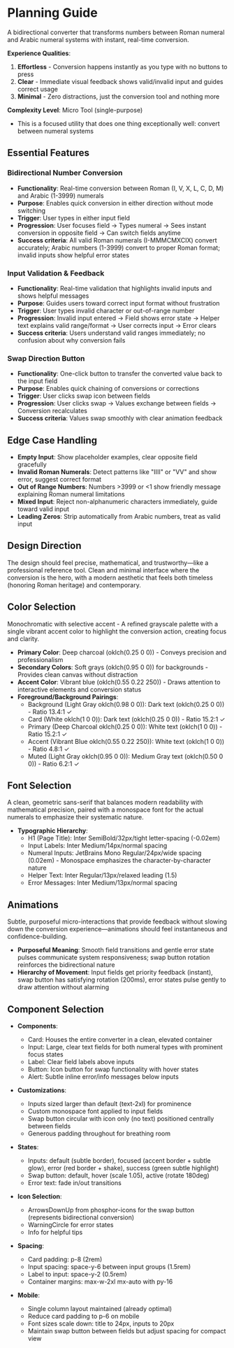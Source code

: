 # Planning Guide

A bidirectional converter that transforms numbers between Roman numeral and Arabic numeral systems with instant, real-time conversion.

**Experience Qualities**:
1. **Effortless** - Conversion happens instantly as you type with no buttons to press
2. **Clear** - Immediate visual feedback shows valid/invalid input and guides correct usage
3. **Minimal** - Zero distractions, just the conversion tool and nothing more

**Complexity Level**: Micro Tool (single-purpose)
  - This is a focused utility that does one thing exceptionally well: convert between numeral systems

## Essential Features

### Bidirectional Number Conversion
- **Functionality**: Real-time conversion between Roman (I, V, X, L, C, D, M) and Arabic (1-3999) numerals
- **Purpose**: Enables quick conversion in either direction without mode switching
- **Trigger**: User types in either input field
- **Progression**: User focuses field → Types numeral → Sees instant conversion in opposite field → Can switch fields anytime
- **Success criteria**: All valid Roman numerals (I-MMMCMXCIX) convert accurately; Arabic numbers (1-3999) convert to proper Roman format; invalid inputs show helpful error states

### Input Validation & Feedback
- **Functionality**: Real-time validation that highlights invalid inputs and shows helpful messages
- **Purpose**: Guides users toward correct input format without frustration
- **Trigger**: User types invalid character or out-of-range number
- **Progression**: Invalid input entered → Field shows error state → Helper text explains valid range/format → User corrects input → Error clears
- **Success criteria**: Users understand valid ranges immediately; no confusion about why conversion fails

### Swap Direction Button
- **Functionality**: One-click button to transfer the converted value back to the input field
- **Purpose**: Enables quick chaining of conversions or corrections
- **Trigger**: User clicks swap icon between fields
- **Progression**: User clicks swap → Values exchange between fields → Conversion recalculates
- **Success criteria**: Values swap smoothly with clear animation feedback

## Edge Case Handling

- **Empty Input**: Show placeholder examples, clear opposite field gracefully
- **Invalid Roman Numerals**: Detect patterns like "IIII" or "VV" and show error, suggest correct format
- **Out of Range Numbers**: Numbers >3999 or <1 show friendly message explaining Roman numeral limitations
- **Mixed Input**: Reject non-alphanumeric characters immediately, guide toward valid input
- **Leading Zeros**: Strip automatically from Arabic numbers, treat as valid input

## Design Direction

The design should feel precise, mathematical, and trustworthy—like a professional reference tool. Clean and minimal interface where the conversion is the hero, with a modern aesthetic that feels both timeless (honoring Roman heritage) and contemporary.

## Color Selection

Monochromatic with selective accent - A refined grayscale palette with a single vibrant accent color to highlight the conversion action, creating focus and clarity.

- **Primary Color**: Deep charcoal (oklch(0.25 0 0)) - Conveys precision and professionalism
- **Secondary Colors**: Soft grays (oklch(0.95 0 0)) for backgrounds - Provides clean canvas without distraction
- **Accent Color**: Vibrant blue (oklch(0.55 0.22 250)) - Draws attention to interactive elements and conversion status
- **Foreground/Background Pairings**:
  - Background (Light Gray oklch(0.98 0 0)): Dark text (oklch(0.25 0 0)) - Ratio 13.4:1 ✓
  - Card (White oklch(1 0 0)): Dark text (oklch(0.25 0 0)) - Ratio 15.2:1 ✓
  - Primary (Deep Charcoal oklch(0.25 0 0)): White text (oklch(1 0 0)) - Ratio 15.2:1 ✓
  - Accent (Vibrant Blue oklch(0.55 0.22 250)): White text (oklch(1 0 0)) - Ratio 4.8:1 ✓
  - Muted (Light Gray oklch(0.95 0 0)): Medium Gray text (oklch(0.50 0 0)) - Ratio 6.2:1 ✓

## Font Selection

A clean, geometric sans-serif that balances modern readability with mathematical precision, paired with a monospace font for the actual numerals to emphasize their systematic nature.

- **Typographic Hierarchy**:
  - H1 (Page Title): Inter SemiBold/32px/tight letter-spacing (-0.02em)
  - Input Labels: Inter Medium/14px/normal spacing
  - Numeral Inputs: JetBrains Mono Regular/24px/wide spacing (0.02em) - Monospace emphasizes the character-by-character nature
  - Helper Text: Inter Regular/13px/relaxed leading (1.5)
  - Error Messages: Inter Medium/13px/normal spacing

## Animations

Subtle, purposeful micro-interactions that provide feedback without slowing down the conversion experience—animations should feel instantaneous and confidence-building.

- **Purposeful Meaning**: Smooth field transitions and gentle error state pulses communicate system responsiveness; swap button rotation reinforces the bidirectional nature
- **Hierarchy of Movement**: Input fields get priority feedback (instant), swap button has satisfying rotation (200ms), error states pulse gently to draw attention without alarming

## Component Selection

- **Components**:
  - Card: Houses the entire converter in a clean, elevated container
  - Input: Large, clear text fields for both numeral types with prominent focus states
  - Label: Clear field labels above inputs
  - Button: Icon button for swap functionality with hover states
  - Alert: Subtle inline error/info messages below inputs
  
- **Customizations**:
  - Inputs sized larger than default (text-2xl) for prominence
  - Custom monospace font applied to input fields
  - Swap button circular with icon only (no text) positioned centrally between fields
  - Generous padding throughout for breathing room
  
- **States**:
  - Inputs: default (subtle border), focused (accent border + subtle glow), error (red border + shake), success (green subtle highlight)
  - Swap button: default, hover (scale 1.05), active (rotate 180deg)
  - Error text: fade in/out transitions
  
- **Icon Selection**:
  - ArrowsDownUp from phosphor-icons for the swap button (represents bidirectional conversion)
  - WarningCircle for error states
  - Info for helpful tips
  
- **Spacing**:
  - Card padding: p-8 (2rem)
  - Input spacing: space-y-6 between input groups (1.5rem)
  - Label to input: space-y-2 (0.5rem)
  - Container margins: max-w-2xl mx-auto with py-16
  
- **Mobile**:
  - Single column layout maintained (already optimal)
  - Reduce card padding to p-6 on mobile
  - Font sizes scale down: title to 24px, inputs to 20px
  - Maintain swap button between fields but adjust spacing for compact view
